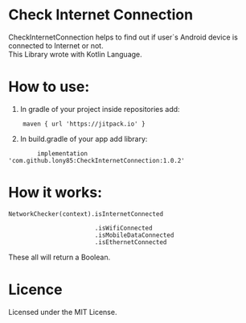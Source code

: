# Check Internet Connection
CheckInternetConnection helps to find out if user`s Android device is connected to Internet or not. 
<br>
This Library wrote with Kotlin Language.
</br>
# How to use:
1. In gradle of your project inside repositories add:
```
    maven { url 'https://jitpack.io' }
```
2. In build.gradle of your app add library:
```
	    implementation 'com.github.lony85:CheckInternetConnection:1.0.2'

```

# How it works:
```
NetworkChecker(context).isInternetConnected
```
```
                        .isWifiConnected
                        .isMobileDataConnected
                        .isEthernetConnected
```
These all will return a Boolean.

# Licence
Licensed under the MIT License.
